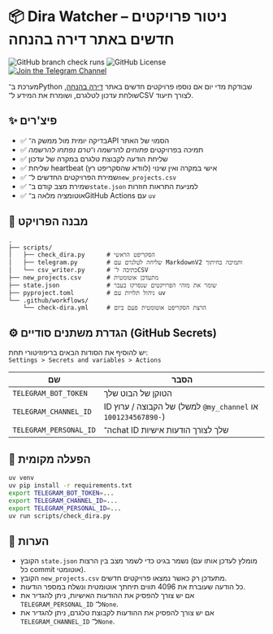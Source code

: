 
# 📦 Dira Watcher – ניטור פרויקטים חדשים באתר דירה בהנחה

![GitHub branch check runs](https://img.shields.io/github/check-runs/orguetta/DiraWatcher/main?label=Checks)
![GitHub License](https://img.shields.io/github/license/orguetta/DiraWatcher?label=License)
[![Join the Telegram Channel](https://img.shields.io/badge/Telegram-Join%20Channel-blue?logo=telegram)](https://t.me/dira_beanha)

מערכת ב־Python שבודקת מדי יום אם נוספו פרויקטים חדשים באתר [דירה בהנחה](https://www.dira.moch.gov.il/ProjectsList), שולחת עדכון לטלגרם, ושומרת את המידע ל־CSV לצורך תיעוד.

## ✨ פיצ'רים

- ✅ בדיקה יומית מול ממשק ה־API הסמוי של האתר
- ✅ תמיכה בפרויקטים *פתוחים להרשמה* ו־*טרם נפתחו להרשמה*
- ✅ שליחת הודעה לקבוצת טלגרם במקרה של עדכון
- ✅ שליחת heartbeat אישי במקרה ואין שינוי (לוודא שהסקריפט רץ)
- ✅ שמירת הפרויקטים החדשים ל־`new_projects.csv`
- ✅ שמירת מצב קודם ב־`state.json` למניעת התראות חוזרות
- ✅ אוטומציה מלאה ב־GitHub Actions עם `uv`

## 📁 מבנה הפרויקט

```
.
├── scripts/
│   ├── check_dira.py      # הסקריפט הראשי
│   ├── telegram.py        # שליחה לטלגרם עם MarkdownV2 ותמיכה בחיתוך
│   └── csv_writer.py      # כתיבה ל־CSV
├── new_projects.csv       # מתעדכן אוטומטית
├── state.json             # שומר את מזהי הפרויקטים שנסרקו בעבר
├── pyproject.toml         # ניהול תלויות עם uv
└── .github/workflows/
    └── check-dira.yml     # הרצת הסקריפט אוטומטית פעם ביום
```

## ⚙️ הגדרת משתנים סודיים (GitHub Secrets)

יש להוסיף את הסודות הבאים בריפוזיטורי תחת:  
`Settings > Secrets and variables > Actions`

| שם                  | הסבר |
|----------------------|------|
| `TELEGRAM_BOT_TOKEN` | הטוקן של הבוט שלך |
| `TELEGRAM_CHANNEL_ID` | ID של הקבוצה / ערוץ (למשל `@my_channel` או `-1001234567890`) |
| `TELEGRAM_PERSONAL_ID` | ה־chat ID שלך לצורך הודעות אישיות |

## 🚀 הפעלה מקומית

```bash
uv venv
uv pip install -r requirements.txt
export TELEGRAM_BOT_TOKEN=...
export TELEGRAM_CHANNEL_ID=...
export TELEGRAM_PERSONAL_ID=...
uv run scripts/check_dira.py
```

## 🧠 הערות

- הקובץ `state.json` נשמר בגיט כדי לשמר מצב בין הרצות (מומלץ לעדכן אותו עם כל commit אוטומטי).
- הקובץ `new_projects.csv` מתעדכן רק כאשר נמצאו פרויקטים חדשים.
- כל הודעה שעוברת את 4096 תווים תיחתך אוטומטית ונשלח במספר הודעות.
- אם יש צורך להפסיק את ההודעות האישיות, ניתן להגדיר את `TELEGRAM_PERSONAL_ID` ל־`None`.
- אם יש צורך להפסיק את ההודעות לקבוצת טלגרם, ניתן להגדיר את `TELEGRAM_CHANNEL_ID` ל־`None`.

